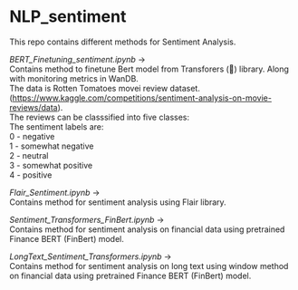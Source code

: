 # NLP_sentiment

This repo contains different methods for Sentiment Analysis.

*BERT_Finetuning_sentiment.ipynb* ->   
Contains method to finetune Bert model from Transforers (🤗) library. Along with monitoring metrics in WanDB.    
The data is Rotten Tomatoes movei review dataset.  
(https://www.kaggle.com/competitions/sentiment-analysis-on-movie-reviews/data).   
The reviews can be classsified into five classes:  
The sentiment labels are:  
0 - negative  
1 - somewhat negative  
2 - neutral  
3 - somewhat positive  
4 - positive  




*Flair_Sentiment.ipynb* ->   
Contains method for sentiment analysis using Flair library.




*Sentiment_Transformers_FinBert.ipynb* ->   
Contains method for sentiment analysis on financial data using pretrained Finance BERT (FinBert) model.




*LongText_Sentiment_Transformers.ipynb* ->   
Contains method for sentiment analysis on long text using window method on financial data using pretrained Finance BERT (FinBert) model.

